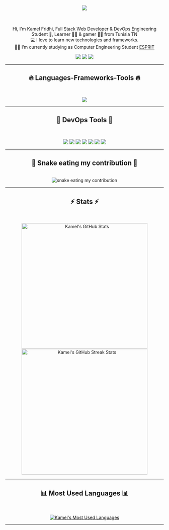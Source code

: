 <h1 align="center">
  <a href="https://git.io/typing-svg">
    <img src="https://readme-typing-svg.herokuapp.com/?lines=Hi+There!+👋;+Myself+Kamel+Fridhi!;&center=true&size=30">
  </a>
</h1>
<br>
<p align="center">
  Hi, I'm Kamel Fridhi, Full Stack Web Developer & DevOps Engineering Student 🥷,  Learner 👨‍💻 & gamer 🦸‍♂️ from Tunisia TN
  <br>
  💻 I love to learn new technologies and frameworks.
  <br>
  🧑‍💼 I’m currently studying as Computer Engineering Student <a href="https://esprit.tn">ESPRIT</a>
  <br>
</p>
<div align="center"> 
  <a href="https://discord.com" target="_blank"><img src="https://img.shields.io/badge/Discord-7289DA?style=for-the-badge&logo=discord&logoColor=white" target="_blank"></a> 
  <a href="mailto:kamel.fridhi@gmail.com"><img src="https://img.shields.io/badge/-Gmail-%23333?style=for-the-badge&logo=gmail&logoColor=white" target="_blank"></a>
  <a href="https://in.linkedin.com/in/kamelfridhi" target="_blank"><img src="https://img.shields.io/badge/-LinkedIn-%230077B5?style=for-the-badge&logo=linkedin&logoColor=white" target="_blank"></a> 
</div>

<hr>
<h2 align="center">🔥 Languages-Frameworks-Tools 🔥</h2>
<br>
<p align="center">
  <a href="https://skillicons.dev">
    <img src="https://skillicons.dev/icons?i=html,css,tailwind,bootstrap,sass,php,laravel,symfony,spring,angular,react,nodejs,nestjs,dotnet,java,c,cpp,cs,js,python,mysql,mongodb,linux,vscode,docker,github,git,jira" />
  </a>
</p>

<hr>
<h2 align="center">🔧 DevOps Tools 🔧</h2>
<br>
<p align="center">
  <a href="https://jenkins.io" target="_blank"><img src="https://img.shields.io/badge/Jenkins-CB2029?style=for-the-badge&logo=jenkins&logoColor=white" /></a>
  <a href="https://grafana.com" target="_blank"><img src="https://img.shields.io/badge/Grafana-F46800?style=for-the-badge&logo=grafana&logoColor=white" /></a>
  <a href="https://prometheus.io" target="_blank"><img src="https://img.shields.io/badge/Prometheus-E6522C?style=for-the-badge&logo=prometheus&logoColor=white" /></a>
  <a href="https://www.sonarqube.org" target="_blank"><img src="https://img.shields.io/badge/SonarQube-4E9BCD?style=for-the-badge&logo=sonarqube&logoColor=white" /></a>
  <a href="https://www.sonatype.com/products/nexus-repository" target="_blank"><img src="https://img.shields.io/badge/Nexus-4E4E4E?style=for-the-badge&logo=nexus&logoColor=white" /></a>
  <a href="https://hub.docker.com" target="_blank"><img src="https://img.shields.io/badge/DockerHub-2496ED?style=for-the-badge&logo=docker&logoColor=white" /></a>
  <a href="https://www.docker.com" target="_blank"><img src="https://img.shields.io/badge/Docker-2496ED?style=for-the-badge&logo=docker&logoColor=white" /></a>
</p>

<hr>
<h2 align="center">🐍 Snake eating my contribution 🐍</h2>
<br>
<div align="center">
  <img alt="snake eating my contribution" src="https://raw.githubusercontent.com/kamelfridhi/kamelfridhi/output/github-contribution-grid-snake.svg">
</div>


<hr>
<h2 align="center">⚡ Stats ⚡</h2>
<br>
<p align="center">
  <a href="https://github.com/anuraghazra/github-readme-stats" title="Go to Source">
    <img width="400" src="https://github-readme-stats.vercel.app/api?username=kamelfridhi&show_icons=true&theme=react&hide_border=true&count_private=true" alt="Kamel's GitHub Stats" />
  </a>
  <a href="https://github.com/anuraghazra/github-readme-stats" title="Go to Source">
    <img width="400" src="https://github-readme-streak-stats.herokuapp.com/?user=kamelfridhi&theme=react&hide_border=true" alt="Kamel's GitHub Streak Stats" />
  </a>
</p>

<hr>
<h2 align="center">📊 Most Used Languages 📊</h2>
<br>
<p align="center">
  <a href="https://github.com/anuraghazra/github-readme-stats">
    <img src="https://github-readme-stats.vercel.app/api/top-langs/?username=kamelfridhi&layout=compact&theme=react&hide_border=true" alt="Kamel's Most Used Languages" />
  </a>
</p>

<hr>
